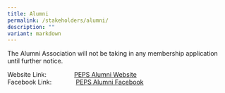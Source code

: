 ```yaml
---
title: Alumni
permalink: /stakeholders/alumni/
description: ""
variant: markdown
---
```

The Alumni Association will not be taking in any membership application until further notice.

Website Link:&nbsp;&nbsp;&nbsp;&nbsp;&nbsp;&nbsp;&nbsp; &nbsp;&nbsp;&nbsp; &nbsp;&nbsp;&nbsp;&nbsp;[PEPS Alumni Website](https://sites.google.com/view/peps-alumni-association/home)  
Facebook Link:&nbsp;&nbsp; &nbsp;&nbsp;&nbsp; &nbsp;&nbsp;&nbsp;&nbsp; &nbsp;&nbsp;[PEPS Alumni Facebook](https://www.facebook.com/Princess-Elizabeth-Primary-School-Alumni-1200047086679168/)